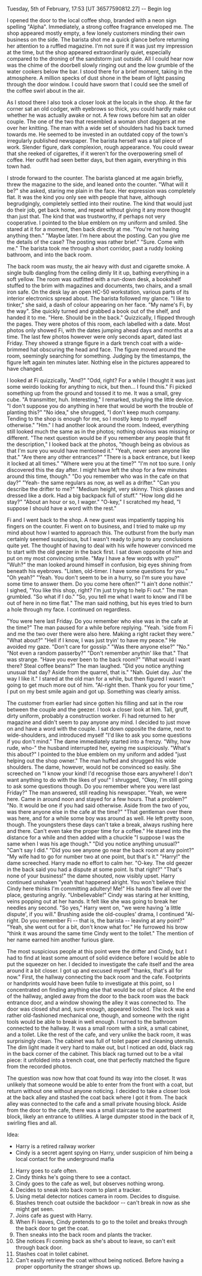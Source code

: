 Tuesday, 5th of February, 17:53 [UT 36577590812.27] -- Begin log

I opened the door to the local coffee shop, branded with a neon sign spelling "Alpha". Immediately, a strong coffee fragrance enveloped me. The shop appeared mostly empty, a few lonely customers minding their own business on the side. The barista shot me a quick glance before returning her attention to a ruffled magazine. I'm not sure if it was just my impression at the time, but the shop appeared extraordinarily quiet, especially compared to the droning of the sandstorm just outside. All I could hear now was the chime of the doorbell slowly ringing out and the low grumble of the water cookers below the bar. I stood there for a brief moment, taking in the atmosphere. A million specks of dust shone in the beam of light passing through the door window. I could have sworn that I could see the smell of the coffee swirl about in the air.

As I stood there I also took a closer look at the locals in the shop. At the far corner sat an old codger, with eyebrows so thick, you could hardly make out whether he was actually awake or not. A few rows before him sat an older couple. The one of the two that resembled a woman shot daggers at me over her knitting. The man with a wide set of shoulders had his back turned towards me. He seemed to be invested in an outdated copy of the town's irregularly published newspaper. The barista herself was a tall piece of work. Slender figure, dark complexion, rough appearance. You could swear that she reeked of cigarettes, if it weren't for the overpowering smell of coffee. Her outfit had seen better days, but then again, everything in this town had.

I strode forward to the counter. The barista glanced at me again briefly, threw the magazine to the side, and leaned onto the counter. "What will it be?" she asked, staring me plain in the face. Her expression was completely flat. It was the kind you only see with people that have, although begrudgingly, completely settled into their routine. The kind that would just do their job, get back home, and repeat without giving it any more thought than just that. The kind that was trustworthy, if perhaps not very cooperative. I pointed to the blue emblem on my uniform and smiled. She stared at it for a moment, then back directly at me. "You're not having anything then." "Maybe later. I'm here about the posting. Can you give me the details of the case? The posting was rather brief." "Sure. Come with me." The barista took me through a short corridor, past a ruddy looking bathroom, and into the back room.

The back room was musty, the air heavy with dust and cigarette smoke. A single bulb dangling from the ceiling dimly lit it up, bathing everything in a soft yellow. The room was outfitted with a run-down desk, a bookshelf stuffed to the brim with magazines and documents, two chairs, and a small iron safe. On the desk lay an open HC-50 workstation, various parts of its interior electronics spread about. The barista followed my glance. "I like to tinker," she said, a dash of colour appearing on her face. "My name's Fi, by the way". She quickly turned and grabbed a book out of the shelf, and handed it to me. "Here. Should be in the back." Quizzically, I flipped through the pages. They were photos of this room, each labelled with a date. Most photos only showed Fi, with the dates jumping ahead days and months at a time. The last few photos however were only seconds apart, dated last Friday. They showed a strange figure in a dark trench coat with a wide-brimmed hat obscuring the head and face. The figure moved around the room, seemingly searching for something. Judging by the timestamps, the figure left again ten minutes later. Nothing else in the pictures appeared to have changed.

I looked at Fi quizzically, "And?" "Odd, right? For a while I thought it was just some weirdo looking for anything to nick, but then... I found this." Fi picked something up from the ground and tossed it to me. It was a small, grey cube. "A transmitter, huh. Interesting," I remarked, studying the little device. "I don't suppose you do anything in here that would be worth the trouble of planting this?" "No idea," she shrugged, "I don't keep much company. Tending to the shop is enough for me, so I mostly keep to myself otherwise." "Hm." I had another look around the room. Indeed, everything still looked much the same as in the photos; nothing obvious was missing or different. "The next question would be if you remember any people that fit the description," I looked back at the photos, "though being as obvious as that I'm sure you would have mentioned it." "Yeah, never seen anyone like that." "Are there any other entrances?" "There is a back entrance, but I keep it locked at all times." "Where were you at the time?" "I'm not too sure. I only discovered this the day after. I might have left the shop for a few minutes around this time, though." "Do you remember who was in the cafe on that day?" "Yeah- the same regulars as now, as well as a drifter." "Can you describe the drifter to me?" "Medium height, very skinny. Thick glasses and dressed like a dork. Had a big backpack full of stuff." "How long did he stay?" "About an hour or so, I wager." "O-key," I scratched my head, "I suppose I should have a word with the rest."

Fi and I went back to the shop. A new guest was impatiently tapping his fingers on the counter. Fi went on to business, and I tried to make up my mind about how I wanted to approach this. The outburst from the burly man certainly seemed suspicious, but I wasn't ready to jump to any conclusions quite yet. The thought of having to deal with his wife however convinced me to start with the old geezer in the back first. I sat down opposite of him and put on my most convincing smile. "May I have a few words with you?" "Wuh?" the man looked around himself in confusion, big eyes shining from beneath his eyebrows. "Listen, old-timer. I have some questions for you." "Oh yeah?" "Yeah. You don't seem to be in a hurry, so I'm sure you have some time to answer them. Do you come here often?" "I ain't done nothin'." I sighed, "You like this shop, right? I'm just trying to help Fi out." The man grumbled. "So what if I do." "So, you tell me what I want to know and I'll be out of here in no time flat." The man said nothing, but his eyes tried to burn a hole through my face. I continued on regardless.

"You were here last Friday. Do you remember who else was in the cafe at the time?" The man paused for a while before replying. "Yeah. 'side from Fi and me the two over there were also here. Making a right racket they were." "What about?" "Hell if I know, I was just tryin' to have my peace." He avoided my gaze. "Don't care for gossip." "Was there anyone else?" "No." "Not even a random passerby?" "Don't remember anythin' like that." That was strange. "Have you ever been to the back room?" "What would I want there? Steal coffee beans?" The man laughed. "Did you notice anything unusual that day? Aside from the quarrel, that is." "Nah. Quiet day. Jus' the way I like it." I stared at the old man for a while, but then figured I wasn't going to get much more out of him. "Al-right then. Thank you for your time," I put on my best smile again and got up. Something was clearly amiss. 

The customer from earlier had since gotten his filling and sat in the row between the couple and the geezer. I took a closer look at him. Tall, gruff, dirty uniform, probably a construction worker. Fi had returned to her magazine and didn't seem to pay anyone any mind. I decided to just move on and have a word with the couple. I sat down opposite the dame, next to wide-shoulders, and introduced myself "I'd like to ask you some questions if you don't mind." The dame immediately started into a frenzy. "Why, how rude, who-" the husband interrupted her, eyeing me suspiciously. "What's this about?" I pointed to the blue emblem on my uniform and added "just helping out the shop owner." The man huffed and shrugged his wide shoulders. The dame, however, would not be convinced so easily. She screeched on "I know your kind! I'd recognise those ears anywhere! I don't want anything to do with the likes of you!" I shrugged, "Okey, I'm still going to ask some questions though. Do you remember where you were last Friday?" The man answered, still reading his newspaper. "Yeah, we were here. Came in around noon and stayed for a few hours. That a problem?" "No. It would be one if you had said otherwise. Aside from the two of you, was there anyone else in the cafe at the time?" "That gentleman over there was here, and for a while some boy was around as well. He left pretty soon, though. The youngsters these days can't take a break, always rushing here and there. Can't even take the proper time for a coffee." He stared into the distance for a while and then added with a chuckle "I suppose I was the same when I was his age though." "Did you notice anything unusual?" "Can't say I did." "Did you see anyone go near the back room at any point?" "My wife had to go for number two at one point, but that's it." "Harry!" the dame screeched. Harry made no effort to calm her. "O-key. The old geezer in the back said you had a dispute at some point. Is that right?" "That's none of your business!" the dame shouted, now visibly upset. Harry continued unshaken "yeah that happened alright. You won't believe this! Cindy here thinks I'm committing adultery! Me!" His hands flew all over the place, gesturing angrily. "Unbelievable!" Cindy was staring at her knitting, veins popping out at her hands. It felt like she was going to break her needles any second. "So yes," Harry went on, "we were having 'a little dispute', if you will." Brushing aside the old-couples' drama, I continued "Al-right. Do you remember Fi -- that is, the barista -- leaving at any point?" "Yeah, she went out for a bit, don't know what for." He furrowed his brow "think it was around the same time Cindy went to the toilet." The mention of her name earned him another furious glare.

The most suspicious people at this point were the drifter and Cindy, but I had to find at least some amount of solid evidence before I would be able to put the squeezer on her. I decided to investigate the cafe itself and the area around it a bit closer. I got up and excused myself "thanks, that's all for now." First, the hallway connecting the back room and the cafe. Footprints or handprints would have been futile to investigate at this point, so I concentrated on finding anything else that would be out of place. At the end of the hallway, angled away from the door to the back room was the back entrance door, and a window showing the alley it was connected to. The door was closed shut and, sure enough, appeared locked. The lock was a rather old-fashioned mechanical one, though, and someone with the right tools would be able to break in well enough. I turned to the bathroom connected to the hallway. It was a small room with a sink, a small cabinet, and a toilet. Like the rest of the cafe, and very unlike the back room, it was surprisingly clean. The cabinet was full of toilet paper and cleaning utensils. The dim light made it very hard to make out, but I noticed an odd, black rag in the back corner of the cabinet. This black rag turned out to be a vital piece: it unfolded into a trench coat, one that perfectly matched the figure from the recorded photos.

The question was now how that coat found its way into the closet. It was unlikely that someone would be able to enter from the front with a coat, but return without one without anyone noticing. I decided to take a closer look at the back alley and stashed the coat back where I got it from. The back alley was connected to the cafe and a small private housing block. Aside from the door to the cafe, there was a small staircase to the apartment block, likely an entrance to utilities. A large dumpster stood in the back of it, swirling flies and all.


Idea: 
- Harry is a retired railway worker
- Cindy is a secret agent spying on Harry, under suspicion of him being a local contact for the underground mafia

1. Harry goes to cafe often.
2. Cindy thinks he's going there to see a contact.
4. Cindy goes to the cafe as well, but observes nothing wrong.
5. Decides to sneak into back room to plant a tracker.
6. Using metal detector notices camera in room. Decides to disguise.
7. Stashes trench coat outside the backdoor -- can't break in now as she might get seen.
8. Joins cafe as guest with Harry.
9. When Fi leaves, Cindy pretends to go to the toilet and breaks through the back door to get the coat.
10. Then sneaks into the back room and plants the tracker.
11. She notices Fi coming back as she's about to leave, so can't exit through back door.
12. Stashes coat in toilet cabinet.
13. Can't easily retrieve the coat without being noticed. Before having a proper opportunity the stranger shows up.
